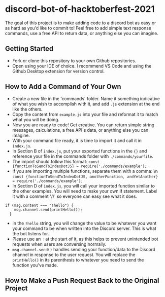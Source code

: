 
# discord-bot-of-hacktoberfest-2021
The goal of this project is to make adding code to a discord bot as easy or as hard as you'd like to commit to! Feel free to add simple text response commands, use a free API to return data, or anything else you can imagine.

## Getting Started
* Fork or clone this repository to your own Github repositories.
* Open using your IDE of choice. I recommend VS Code and using the Github Desktop extension for version control.

## How to Add a Command of Your Own
* Create a new file in the 'commands' folder. Name it something indicative of what you wish to accomplish with it, and add `.js` extension at the end like the others.
* Copy the content from `example.js` into your file and reformat it to match what you will be doing.
* Now you are ready to code! Get creative. You can return simple string messages, calculations, a free API's data, or anything else you can imagine.
* With your command file ready, it is time to import it and call it in `index.js`.
* In Section B of `index.js`, put your exported functions in the `{}` and reference your file in the commands folder with `./commands/yourfile`. 
* The import should follow this format: `const {functionToSendToIndexDotJS} = require('./commands/example');`
* If you are importing multiple functions, separate them with a comma: \\n
`const {functionToSendToIndexDotJS, anotherFunction, andYetAnother} = require('./commands/example');`
* In Section D of `index.js`, you will call your imported function similar to the other examples. You will need to make your own if statement. Label it with a comment '//' so everyone can easy see what it does.
```
if (msg.content === "!hello") {
    msg.channel.send(printHello());
  } 
```
* In the `!hello` string, you will change the value to be whatever you want your command to be when written into the Discord server. This is what the bot listens for.
* Please use an `!` at the start of it, as this helps to prevent unintended bot requests when users are conversing normally.
* `msg.channel.send()` handles sending your function/data to the Discord channel in response to the user request. You will replace the `printHello()` in its parenthesis to whatever you need to send the function you've made.

## How to Make a Push Request Back to the Original Project





